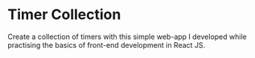 # Timer Collection
Create a collection of timers with this simple web-app I developed while practising the basics of front-end development in React JS.